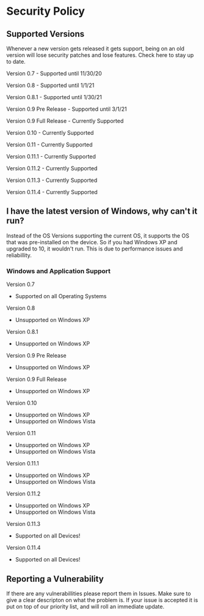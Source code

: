 # Security Policy

## Supported Versions

Whenever a new version gets released it gets support, being on an old version will lose security patches and lose features.
Check here to stay up to date.

Version 0.7 - Supported until 11/30/20

Version 0.8 - Supported until 1/1/21

Version 0.8.1 - Supported until 1/30/21

Version 0.9 Pre Release - Supported until 3/1/21

Version 0.9 Full Release - Currently Supported

Version 0.10 - Currently Supported

Version 0.11 - Currently Supported

Version 0.11.1 - Currently Supported

Version 0.11.2 - Currently Supported

Version 0.11.3 - Currently Supported

Version 0.11.4 - Currently Supported

## I have the latest version of Windows, why can't it run?
Instead of the OS Versions supporting the current OS, it supports the OS that was pre-installed on the device. So if you had Windows XP and upgraded to 10, it wouldn't run. 
This is due to performance issues and reliabillity.

### Windows and Application Support

Version 0.7
- Supported on all Operating Systems

Version 0.8
- Unsupported on Windows XP

Version 0.8.1
- Unsupported on Windows XP

Version 0.9 Pre Release
- Unsupported on Windows XP

Version 0.9 Full Release
- Unsupported on Windows XP

Version 0.10
- Unsupported on Windows XP
- Unsupported on Windows Vista

Version 0.11
- Unsupported on Windows XP
- Unsupported on Windows Vista

Version 0.11.1
- Unsupported on Windows XP
- Unsupported on Windows Vista

Version 0.11.2
- Unsupported on Windows XP
- Unsupported on Windows Vista

Version 0.11.3
- Supported on all Devices!


Version 0.11.4
- Supported on all Devices!

## Reporting a Vulnerability
If there are any vulnerabillities please report them in Issues. Make sure to give a clear descripton on what the problem is. If your issue is accepted it
is put on top of our priority list, and will roll an immediate update.




